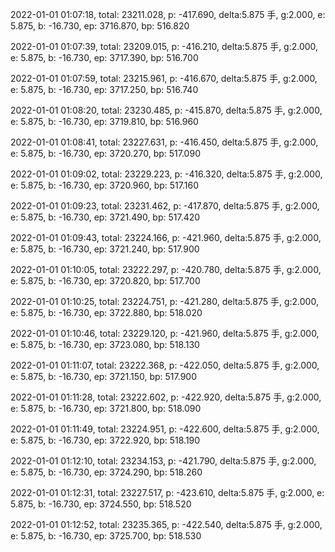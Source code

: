 2022-01-01 01:07:18, total: 23211.028, p: -417.690, delta:5.875 手, g:2.000, e: 5.875, b: -16.730, ep: 3716.870, bp: 516.820

2022-01-01 01:07:39, total: 23209.015, p: -416.210, delta:5.875 手, g:2.000, e: 5.875, b: -16.730, ep: 3717.390, bp: 516.700

2022-01-01 01:07:59, total: 23215.961, p: -416.670, delta:5.875 手, g:2.000, e: 5.875, b: -16.730, ep: 3717.250, bp: 516.740

2022-01-01 01:08:20, total: 23230.485, p: -415.870, delta:5.875 手, g:2.000, e: 5.875, b: -16.730, ep: 3719.810, bp: 516.960

2022-01-01 01:08:41, total: 23227.631, p: -416.450, delta:5.875 手, g:2.000, e: 5.875, b: -16.730, ep: 3720.270, bp: 517.090

2022-01-01 01:09:02, total: 23229.223, p: -416.320, delta:5.875 手, g:2.000, e: 5.875, b: -16.730, ep: 3720.960, bp: 517.160

2022-01-01 01:09:23, total: 23231.462, p: -417.870, delta:5.875 手, g:2.000, e: 5.875, b: -16.730, ep: 3721.490, bp: 517.420

2022-01-01 01:09:43, total: 23224.166, p: -421.960, delta:5.875 手, g:2.000, e: 5.875, b: -16.730, ep: 3721.240, bp: 517.900

2022-01-01 01:10:05, total: 23222.297, p: -420.780, delta:5.875 手, g:2.000, e: 5.875, b: -16.730, ep: 3720.820, bp: 517.700

2022-01-01 01:10:25, total: 23224.751, p: -421.280, delta:5.875 手, g:2.000, e: 5.875, b: -16.730, ep: 3722.880, bp: 518.020

2022-01-01 01:10:46, total: 23229.120, p: -421.960, delta:5.875 手, g:2.000, e: 5.875, b: -16.730, ep: 3723.080, bp: 518.130

2022-01-01 01:11:07, total: 23222.368, p: -422.050, delta:5.875 手, g:2.000, e: 5.875, b: -16.730, ep: 3721.150, bp: 517.900

2022-01-01 01:11:28, total: 23222.602, p: -422.920, delta:5.875 手, g:2.000, e: 5.875, b: -16.730, ep: 3721.800, bp: 518.090

2022-01-01 01:11:49, total: 23224.951, p: -422.600, delta:5.875 手, g:2.000, e: 5.875, b: -16.730, ep: 3722.920, bp: 518.190

2022-01-01 01:12:10, total: 23234.153, p: -421.790, delta:5.875 手, g:2.000, e: 5.875, b: -16.730, ep: 3724.290, bp: 518.260

2022-01-01 01:12:31, total: 23227.517, p: -423.610, delta:5.875 手, g:2.000, e: 5.875, b: -16.730, ep: 3724.550, bp: 518.520

2022-01-01 01:12:52, total: 23235.365, p: -422.540, delta:5.875 手, g:2.000, e: 5.875, b: -16.730, ep: 3725.700, bp: 518.530